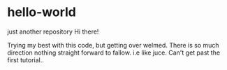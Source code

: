 # hello-world
just another repository
Hi there!

Trying my best with this code, but getting over welmed.
There is so much direction nothing straight forward to fallow. i.e
like juce. Can't get past the first tutorial..
